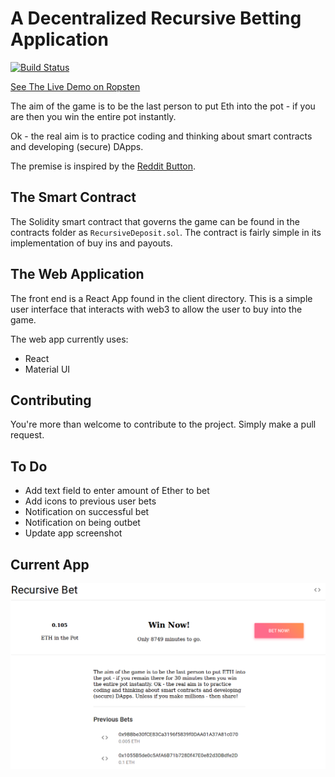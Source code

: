 # A Decentralized Recursive Betting Application

[![Build Status](https://travis-ci.org/Tom2718/recursive-bet.svg?branch=master)](https://travis-ci.org/Tom2718/recursive-bet)

[See The Live Demo on Ropsten](https://Tom2718.github.io/recursive-bet/)

The aim of the game is to be the last person to put Eth into the pot - if you are then you win the entire pot instantly.

Ok - the real aim is to practice coding and thinking about smart contracts and developing (secure) DApps.

The premise is inspired by the [Reddit Button](https://en.wikipedia.org/wiki/The_Button_(Reddit)).

## The Smart Contract

The Solidity smart contract that governs the game can be found in the contracts folder as `RecursiveDeposit.sol`. The contract is fairly simple in its implementation of buy ins and payouts.

## The Web Application

The front end is a React App found in the client directory. This is a simple user interface that interacts with web3 to allow the user to buy into the game.

The web app currently uses:

- React
- Material UI


## Contributing

You're more than welcome to contribute to the project. Simply make a pull request.

## To Do

- Add text field to enter amount of Ether to bet
- Add icons to previous user bets
- Notification on successful bet
- Notification on being outbet
- Update app screenshot

## Current App

![](./img/home.png)

